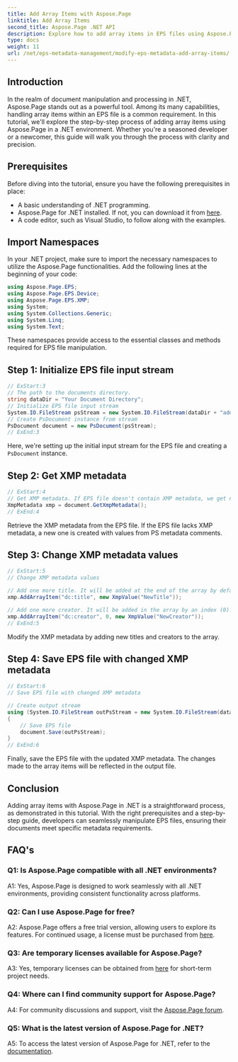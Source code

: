 ```yaml
---
title: Add Array Items with Aspose.Page
linktitle: Add Array Items
second_title: Aspose.Page .NET API
description: Explore how to add array items in EPS files using Aspose.Page for .NET. Follow our step-by-step guide for seamless document manipulation.
type: docs
weight: 11
url: /net/eps-metadata-management/modify-eps-metadata-add-array-items/
---
```

## Introduction

In the realm of document manipulation and processing in .NET, Aspose.Page stands out as a powerful tool. Among its many capabilities, handling array items within an EPS file is a common requirement. In this tutorial, we'll explore the step-by-step process of adding array items using Aspose.Page in a .NET environment. Whether you're a seasoned developer or a newcomer, this guide will walk you through the process with clarity and precision.

## Prerequisites

Before diving into the tutorial, ensure you have the following prerequisites in place:

- A basic understanding of .NET programming.
- Aspose.Page for .NET installed. If not, you can download it from [here](https://releases.aspose.com/page/net/).
- A code editor, such as Visual Studio, to follow along with the examples.

## Import Namespaces

In your .NET project, make sure to import the necessary namespaces to utilize the Aspose.Page functionalities. Add the following lines at the beginning of your code:

```csharp
using Aspose.Page.EPS;
using Aspose.Page.EPS.Device;
using Aspose.Page.EPS.XMP;
using System;
using System.Collections.Generic;
using System.Linq;
using System.Text;
```

These namespaces provide access to the essential classes and methods required for EPS file manipulation.

## Step 1: Initialize EPS file input stream

```csharp
// ExStart:3
// The path to the documents directory.
string dataDir = "Your Document Directory";
// Initialize EPS file input stream
System.IO.FileStream psStream = new System.IO.FileStream(dataDir + "add_simple_props_input.eps", System.IO.FileMode.Open, System.IO.FileAccess.Read);
// Create PsDocument instance from stream
PsDocument document = new PsDocument(psStream);            
// ExEnd:3
```

Here, we're setting up the initial input stream for the EPS file and creating a `PsDocument` instance.

## Step 2: Get XMP metadata

```csharp
// ExStart:4
// Get XMP metadata. If EPS file doesn't contain XMP metadata, we get new one filled with values from PS metadata comments (%%Creator, %%CreateDate, %%Title etc)
XmpMetadata xmp = document.GetXmpMetadata();
// ExEnd:4
```

Retrieve the XMP metadata from the EPS file. If the EPS file lacks XMP metadata, a new one is created with values from PS metadata comments.

## Step 3: Change XMP metadata values

```csharp
// ExStart:5
// Change XMP metadata values

// Add one more title. It will be added at the end of the array by default.
xmp.AddArrayItem("dc:title", new XmpValue("NewTitle"));

// Add one more creator. It will be added in the array by an index (0).
xmp.AddArrayItem("dc:creator", 0, new XmpValue("NewCreator"));
// ExEnd:5
```

Modify the XMP metadata by adding new titles and creators to the array.

## Step 4: Save EPS file with changed XMP metadata

```csharp
// ExStart:6
// Save EPS file with changed XMP metadata

// Create output stream
using (System.IO.FileStream outPsStream = new System.IO.FileStream(dataDir + "add_array_items_output.eps", System.IO.FileMode.Create, System.IO.FileAccess.Write))
{
    // Save EPS file
    document.Save(outPsStream);
}
// ExEnd:6
```

Finally, save the EPS file with the updated XMP metadata. The changes made to the array items will be reflected in the output file.

## Conclusion

Adding array items with Aspose.Page in .NET is a straightforward process, as demonstrated in this tutorial. With the right prerequisites and a step-by-step guide, developers can seamlessly manipulate EPS files, ensuring their documents meet specific metadata requirements.

## FAQ's

### Q1: Is Aspose.Page compatible with all .NET environments?

A1: Yes, Aspose.Page is designed to work seamlessly with all .NET environments, providing consistent functionality across platforms.

### Q2: Can I use Aspose.Page for free?

A2: Aspose.Page offers a free trial version, allowing users to explore its features. For continued usage, a license must be purchased from [here](https://purchase.aspose.com/buy).

### Q3: Are temporary licenses available for Aspose.Page?

A3: Yes, temporary licenses can be obtained from [here](https://purchase.aspose.com/temporary-license/) for short-term project needs.

### Q4: Where can I find community support for Aspose.Page?

A4: For community discussions and support, visit the [Aspose.Page forum](https://forum.aspose.com/c/page/39).

### Q5: What is the latest version of Aspose.Page for .NET?

A5: To access the latest version of Aspose.Page for .NET, refer to the [documentation](https://reference.aspose.com/page/net/).
